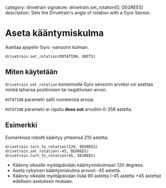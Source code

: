 category: drivetrain
signature: drivetrain.set_rotation(0, DEGREES)  
description: Sets the Drivetrain's angle of rotation with a Gyro Sensor.

# Aseta kääntymiskulma

Asettaa ajopelin Gyro -sensorin kulman.

```don
drivetrain.set_rotation(ROTATION, UNITS)
```

## Miten käytetään

`drivetrain.set_rotation` komennolla Gyro sensorin arvoksi voi asettaa minkä tahansa positiivisen tai negatiivisen arvon.

`ROTATION` parametri sallii numeerisia arvoja.

`ROTATION` parametri ei rajoitu **does not** arvoihin 0-359 astetta.

## Esimerkki

Esimerkissä robotti kääntyy yhteensä 210 astetta:

```don
drivetrain.turn_to_rotation(120, DEGREES)
drivetrain.set_rotation(-45, DEGREES)
drivetrain.turn_to_rotation(45, DEGREES)
```

- Käänny oikealle myötäpäivään kääntymiskulmaan 120 degrees.
- Aseta nykyinen kääntymiskulma arvoon -45 astetta.
- Käänny oikealle myötäpäivään lisää 90 astetta (-45 astetta +45 astetta) edellisen asetuksen mukaan.

<advanced>
</advanced>
